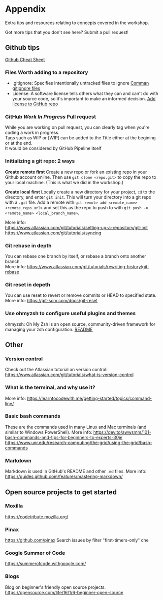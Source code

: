 # Appendix

Extra tips and resources relating to concepts covered in the workshop.

Got more tips that you don't see here? Submit a pull request!

## Github tips

[Github Cheat Sheet](https://github.github.com/training-kit/downloads/github-git-cheat-sheet/)

### Files Worth adding to a repository

- .gitignore: Specifies intentionally untracked files to ignore [Comman gitignore files](https://github.com/github/gitignore)
- License: A software license tells others what they can and can't do with your source code, so it's important to make an informed decision. [Add license to GitHub repo](https://help.github.com/en/github/creating-cloning-and-archiving-repositories/licensing-a-repository)

### GitHub _Work In Progress_ Pull request

While you are working on pull request, you can clearly tag when you're coding a work in progress.<br>
Tags such as WIP or [WIP] can be added to the Title either at the begining or at the end.<br>
It would be considered by GitHub Pipeline itself

### Initializing a git repo: 2 ways

**Create remote first** Create a new repo or fork an existing repo in your Github account online. Then use `git clone <repo.git>` to copy the repo to your local machine. (This is what we did in the workshop.)

**Create local first** Locally create a new directory for your project, `cd` to the directory, and enter `git init`. This will turn your directory into a git repo with a `.git` file. Add a remote with `git remote add <remote_name> <remote_repo_url>` and set this as the repo to push to with `git push -u <remote_name> <local_branch_name>`.

More info:<br>
<https://www.atlassian.com/git/tutorials/setting-up-a-repository/git-init><br>
<https://www.atlassian.com/git/tutorials/syncing>

### Git rebase in depth

You can rebase one branch by itself, or rebase a branch onto another branch.<br>
More info: <https://www.atlassian.com/git/tutorials/rewriting-history/git-rebase>

### Git reset in depeth

You can use reset to revert or remove commits or HEAD to specified state.<br>
More info: <https://git-scm.com/docs/git-reset>

### Use ohmyzsh to configure useful plugins and themes

ohmyzsh: Oh My Zsh is an open source, community-driven framework for managing your zsh configuration. [README](https://github.com/ohmyzsh/ohmyzsh/blob/master/README.md)

## Other

### Version control

Check out the Atlassian tutorial on version control: <https://www.atlassian.com/git/tutorials/what-is-version-control>

### What is the terminal, and why use it?

More info: <https://learntocodewith.me/getting-started/topics/command-line/>

### Basic bash commands

These are the commands used in many Linux and Mac terminals (and similar to Windows PowerShell). More info: <https://dev.to/awwsmm/101-bash-commands-and-tips-for-beginners-to-experts-30je> <https://www.unr.edu/research-computing/the-grid/using-the-grid/bash-commands>

### Markdown

Markdown is used in GitHub's README and other `.md` files. More info: <https://guides.github.com/features/mastering-markdown/>

## Open source projects to get started

### Moxilla

<https://codetribute.mozilla.org/>

### Pinax

<https://github.com/pinax> Search issues by filter "first-timers-only" che

### Google Summer of Code

<https://summerofcode.withgoogle.com/>

### Blogs

Blog on beginner's friendly open source projects. <https://opensource.com/life/16/1/6-beginner-open-source>
